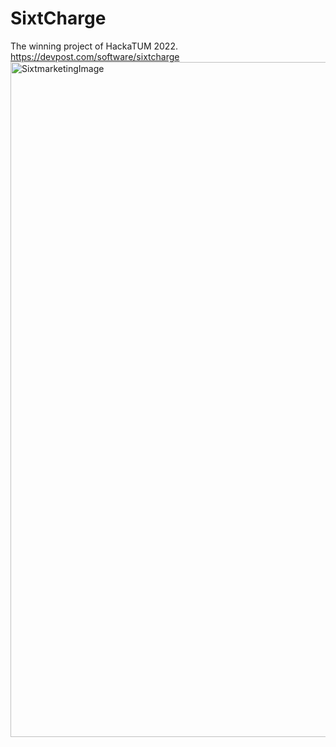 # SixtCharge
The winning project of HackaTUM 2022. https://devpost.com/software/sixtcharge
<img width="1080" alt="SixtmarketingImage" src="https://user-images.githubusercontent.com/33159293/202894623-0600dd92-eb6d-4d68-ad9e-0cf78495ac6f.png">
